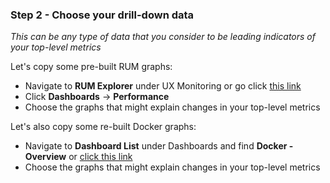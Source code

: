 ### Step 2 - Choose your drill-down data

*This can be any type of data that you consider to be leading indicators of your top-level metrics*

Let's copy some pre-built RUM graphs: 
- Navigate to **RUM Explorer** under UX Monitoring or go click [this link](https://app.datadoghq.com/rum/explorer)
- Click **Dashboards** → **Performance**
- Choose the graphs that might explain changes in your top-level metrics


Let's also copy some re-built Docker graphs:
- Navigate to **Dashboard List** under Dashboards and find **Docker - Overview** or [click this link](https://app.datadoghq.com/screen/integration/52/docker---overview)
- Choose the graphs that might explain changes in your top-level metrics
